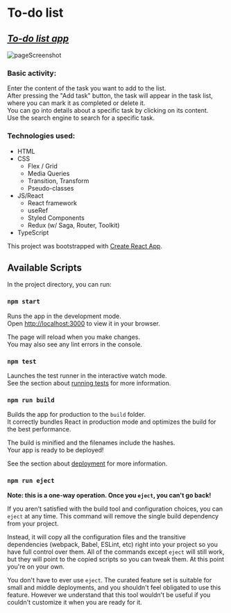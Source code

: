 # To-do list

## *[To-do list app](https://adrode.github.io/todos-list-react/)*

![pageScreenshot](images/taskListPageScreenshotUpdate1.png)

### Basic activity:

Enter the content of the task you want to add to the list.\
After pressing the "Add task" button, the task will appear in the task list, where you can mark it as completed or delete it.\
You can go into details about a specific task by clicking on its content.\
Use the search engine to search for a specific task.

### Technologies used:
- HTML
- CSS
    - Flex / Grid
    - Media Queries
    - Transition, Transform
    - Pseudo-classes
- JS/React
    - React framework
    - useRef
    - Styled Components
    - Redux (w/ Saga, Router, Toolkit)
- TypeScript

This project was bootstrapped with [Create React App](https://github.com/facebook/create-react-app).

## Available Scripts

In the project directory, you can run:

### `npm start`

Runs the app in the development mode.\
Open [http://localhost:3000](http://localhost:3000) to view it in your browser.

The page will reload when you make changes.\
You may also see any lint errors in the console.

### `npm test`

Launches the test runner in the interactive watch mode.\
See the section about [running tests](https://facebook.github.io/create-react-app/docs/running-tests) for more information.

### `npm run build`

Builds the app for production to the `build` folder.\
It correctly bundles React in production mode and optimizes the build for the best performance.

The build is minified and the filenames include the hashes.\
Your app is ready to be deployed!

See the section about [deployment](https://facebook.github.io/create-react-app/docs/deployment) for more information.

### `npm run eject`

**Note: this is a one-way operation. Once you `eject`, you can't go back!**

If you aren't satisfied with the build tool and configuration choices, you can `eject` at any time. This command will remove the single build dependency from your project.

Instead, it will copy all the configuration files and the transitive dependencies (webpack, Babel, ESLint, etc) right into your project so you have full control over them. All of the commands except `eject` will still work, but they will point to the copied scripts so you can tweak them. At this point you're on your own.

You don't have to ever use `eject`. The curated feature set is suitable for small and middle deployments, and you shouldn't feel obligated to use this feature. However we understand that this tool wouldn't be useful if you couldn't customize it when you are ready for it.